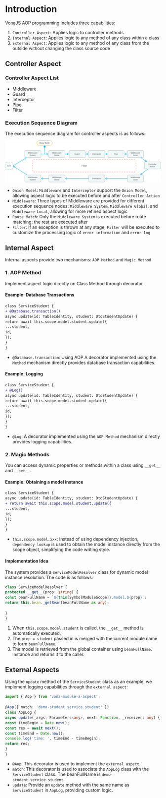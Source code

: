 # Introduction

VonaJS AOP programming includes three capabilities:

1. `Controller Aspect`: Applies logic to controller methods
2. `Internal Aspect`: Applies logic to any method of any class within a class
3. `External Aspect`: Applies logic to any method of any class from the outside without changing the class source code

## Controller Aspect

### Controller Aspect List

* Middleware
* Guard
* Interceptor
* Pipe
* Filter

### Execution Sequence Diagram

The execution sequence diagram for controller aspects is as follows:

![](../../assets/img/aop/aspect-controller.png)

- `Onion Model`: `Middleware` and `Interceptor` support the `Onion Model`, allowing aspect logic to be executed before and after `Controller Action`
- `Middleware`: Three types of Middleware are provided for different execution sequence nodes: `Middleware System`, `Middleware Global`, and `Middleware Local`, allowing for more refined aspect logic
- `Route Match`: Only the `Middleware System` is executed before route matching; the rest are executed after
- `Filter`: If an exception is thrown at any stage, `Filter` will be executed to customize the processing logic of `error information` and `error log`

## Internal Aspect

Internal aspects provide two mechanisms: `AOP Method` and `Magic Method`

### 1. AOP Method

Implement aspect logic directly on Class Method through decorator

#### Example: Database Transactions

``` diff
class ServiceStudent {
+ @Database.transaction()
async update(id: TableIdentity, student: DtoStudentUpdate) {
return await this.scope.model.student.update({
...student,
id,
});
}
}
```

- `@Database.transaction`: Using AOP A decorator implemented using the `Method` mechanism directly provides database transaction capabilities.

#### Example: Logging

``` diff
class ServiceStudent {
+ @Log()
async update(id: TableIdentity, student: DtoStudentUpdate) {
return await this.scope.model.student.update({
...student,
id,
});
}
}
```

- `@Log`: A decorator implemented using the `AOP Method` mechanism directly provides logging capabilities.

### 2. Magic Methods

You can access dynamic properties or methods within a class using `__get__` and `__set__`.

#### Example: Obtaining a model instance

``` diff
class ServiceStudent {
async update(id: TableIdentity, student: DtoStudentUpdate) {
+ return await this.scope.model.student.update({
...student,
id,
});
}
}
```

- `this.scope.model.xxx`: Instead of using dependency injection, `dependency lookup` is used to obtain the model instance directly from the scope object, simplifying the code writing style.

#### Implementation Idea

The system provides a `ServiceModelResolver` class for dynamic model instance resolution. The code is as follows:

``` typescript
class ServiceModelResolver {
protected __get__(prop: string) {
const beanFullName = `${this[SymbolModuleScope]}.model.${prop}`;
return this.bean._getBean(beanFullName as any);

}
}
```

1. When `this.scope.model.student` is called, the `__get__` method is automatically executed.
2. The `prop = student` passed in is merged with the current module name to form `beanFullName`.
3. The model is retrieved from the global container using `beanFullName`. instance and returns it to the caller.

## External Aspects

Using the `update` method of the `ServiceStudent` class as an example, we implement logging capabilities through the `external aspect`:

``` typescript
import { Aop } from 'vona-module-a-aspect';

@Aop({ match: 'demo-student.service.student' })
class AopLog {
async update(_args: Parameters<any>, next: Function, _receiver: any) {
const timeBegin = Date.now();
const res = await next();
const timeEnd = Date.now();
console.log('time: ', timeEnd - timeBegin);
return res;
}
}
```

- `@Aop`: This decorator is used to implement the `external aspect`.
- `match`: This decorator is used to associate the `AopLog` class with the `ServiceStudent` class. The beanFullName is `demo-student.service.student`.
- `update`: Provide an `update` method with the same name as `ServiceStudent` in `AopLog`, providing custom logic.
